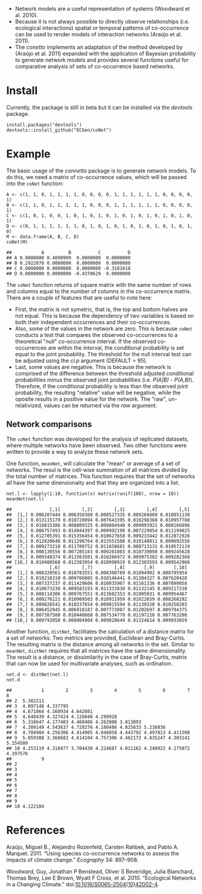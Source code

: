 -   Network models are a useful representation of systems (Woodward et
    al. 2010).
-   Because it is not always possible to directly observe relationships
    (i.e. ecological interactions) spatial or temporal patterns of
    co-occurrence can be used to render models of interaction networks
    (Araújo et al. 2011).
-   The *conetto* implements an adaptation of the method developed by
    (Araújo et al. 2011) expanded with the application of Bayesian
    probability to generate network models and provides several
    functions useful for comparative analysis of sets of co-occurrence
    based networks.

Install
=======

Currently, the package is still in beta but it can be installed via the
*devtools* package.

    install.packages("devtools")
    devtools::install_github("ECGen/coNet")

Example
=======

The basic usage of the *connetto* package is to generate network models.
To do this, we need a matrix of co-occurrence values, which will be
passed into the `coNet` function:

    A <- c(1, 1, 0, 1, 1, 1, 1, 0, 0, 0, 0, 1, 1, 1, 1, 1, 1, 0, 0, 0, 0, 1)
    B <- c(1, 1, 0, 1, 1, 1, 1, 1, 0, 0, 0, 1, 1, 1, 1, 1, 1, 0, 0, 0, 0, 1)
    C <- c(1, 0, 1, 0, 0, 1, 0, 1, 0, 1, 0, 1, 0, 1, 0, 1, 0, 1, 0, 1, 0, 1)
    D <- c(0, 1, 1, 1, 1, 1, 1, 0, 1, 0, 1, 0, 1, 0, 1, 0, 1, 0, 1, 0, 1, 0)
    M <- data.frame(A, B, C, D)
    coNet(M)

    ##           A         B          C          D
    ## A 0.0000000 0.4090909  0.0000000  0.0000000
    ## B 0.2922078 0.0000000  0.0000000  0.0000000
    ## C 0.0000000 0.0000000  0.0000000 -0.3181818
    ## D 0.0000000 0.0000000 -0.4370629  0.0000000

The `coNet` function returns of square matrix with the same number of
rows and columns equal to the number of columns in the co-occurrence
matrix. There are a couple of features that are useful to note here:

-   First, the matrix is not symetric, that is, the top and bottom
    halves are not equal. This is because the dependency of two
    variables is based on both their independent occurrences and their
    co-occurrences.
-   Also, some of the values in the network are zero. This is because
    `coNet` conducts a test that compares the observed co-occurrences to
    a theoretical "null" co-occurrence interval. If the observed
    co-occurrences are within the interval, the conditional probability
    is set equal to the joint probability. The threshold for the null
    interval test can be adjusted using the *ci.p* argument (DEFAULT =
    95).
-   Last, some values are negative. This is because the network is
    comprised of the difference between the threshold adjusted
    conditional probabilities minus the observed joint probabilities
    (i.e. *P(A|B) - P(A,B)*). Therefore, if the conditional probability
    is less than the observed joint probability, the resulting
    "relative" value will be negative, while the oposite results in a
    positive value for the network. The "raw", un-relativized, values
    can be returned via the *raw* argument.

Network comparisons
-------------------

The `coNet` function was developed for the analysis of replicated
datasets, where multiple networks have been observed. Two other
functions were written to provide a way to analyze these network sets.

One function, `meanNet`, will calculate the "mean" or average of a set
of networks. The resul is the cell-wise summation of all matrices
divided by the total number of matrices. This function requires that the
set of networks all have the same dinensionaity and that they are
organized into a list.

    net.l <- lapply(1:10, function(x) matrix(runif(100), nrow = 10))
    meanNet(net.l)

    ##              [,1]        [,2]        [,3]        [,4]        [,5]
    ##  [1,] 0.006207444 0.006358360 0.008527335 0.009266809 0.010851130
    ##  [2,] 0.013115179 0.010720094 0.007643395 0.010298368 0.010957788
    ##  [3,] 0.010815386 0.008809325 0.009804948 0.009093921 0.008166896
    ##  [4,] 0.006757493 0.014844397 0.009992198 0.007229854 0.011199825
    ##  [5,] 0.012705391 0.015356454 0.010627658 0.009233442 0.012872926
    ##  [6,] 0.012820648 0.011298764 0.013551508 0.010148811 0.009692556
    ##  [7,] 0.009273218 0.011700752 0.011658681 0.008713131 0.010572119
    ##  [8,] 0.008130556 0.007285183 0.009201083 0.010739098 0.009245628
    ##  [9,] 0.009340374 0.011563501 0.010266972 0.009975382 0.009282360
    ## [10,] 0.010480560 0.012383954 0.010990919 0.012303593 0.009542966
    ##              [,6]        [,7]        [,8]       [,9]       [,10]
    ##  [1,] 0.008320561 0.010783551 0.008300789 0.01094902 0.008795954
    ##  [2,] 0.010218310 0.009766005 0.010146441 0.01304327 0.007620428
    ##  [3,] 0.007337237 0.011429606 0.010035967 0.01161336 0.007099058
    ##  [4,] 0.010673230 0.009583193 0.011333830 0.01132145 0.009217230
    ##  [5,] 0.008114306 0.009767551 0.013602353 0.01005031 0.009954467
    ##  [6,] 0.009276221 0.010909503 0.010911959 0.01022659 0.008268292
    ##  [7,] 0.009828541 0.010337654 0.009015594 0.01139320 0.010258203
    ##  [8,] 0.006452945 0.006918187 0.007773087 0.01202697 0.009794375
    ##  [9,] 0.007387500 0.010448868 0.007534779 0.01197210 0.007763208
    ## [10,] 0.009793058 0.008004904 0.009828649 0.01324614 0.009933659

Another function, `distNet`, facilitates the calculation of a distance
matrix for a set of networks. Two metrics are provided, Euclidean and
Bray-Curtis. The resulting matrix is the distance among all networks in
the set. Similar to `meanNet`, `distNet` requires that all matrices have
the same dimensionality. The result is a distance, or dissimilarity in
the case of Bray-Curtis, matrix that can now be used for multivariate
analyses, such as ordination.

    net.d <- distNet(net.l)
    net.d

    ##           1        2        3        4        5        6        7        8
    ## 2  5.382211                                                               
    ## 3  4.097148 4.337795                                                      
    ## 4  4.671064 4.160934 4.642081                                             
    ## 5  4.648439 4.327424 4.126040 4.299928                                    
    ## 6  5.316647 4.177403 4.460486 4.262808 3.813093                           
    ## 7  4.209149 4.543637 4.728376 4.180486 4.825633 5.236036                  
    ## 8  4.704984 4.256306 4.414905 4.048058 4.443792 4.497813 4.411508         
    ## 9  5.059388 3.368683 4.614104 4.757306 4.462172 4.835247 4.303141 5.154509
    ## 10 4.253119 4.318477 3.704430 4.224687 4.011162 4.248922 4.175072 4.397576
    ##           9
    ## 2          
    ## 3          
    ## 4          
    ## 5          
    ## 6          
    ## 7          
    ## 8          
    ## 9          
    ## 10 4.122104

References
==========

Araújo, Miguel B., Alejandro Rozenfeld, Carsten Rahbek, and Pablo A.
Marquet. 2011. “Using species co-occurrence networks to assess the
impacts of climate change.” *Ecography* 34: 897–908.

Woodward, Guy, Jonathan P Benstead, Oliver S Beveridge, Julia Blanchard,
Thomas Brey, Lee E Brown, Wyatt F Cross, et al. 2010. “Ecological
Networks in a Changing Climate.”
doi:[10.1016/S0065-2504(10)42002-4](https://doi.org/10.1016/S0065-2504(10)42002-4).
